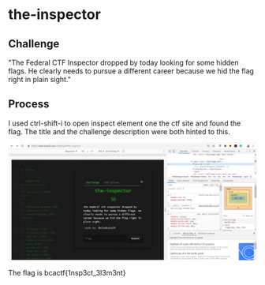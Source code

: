 # the-inspector

## Challenge

"The Federal CTF Inspector dropped by today looking for some hidden flags. He clearly needs to pursue a different career because we hid the flag right in plain sight."

## Process

I used ctrl-shift-i to open inspect element one the ctf site and found the flag. The title and the challenge description were both hinted to this.

![Capture.JPG](Capture.JPG)
 
The flag is bcactf{1nsp3ct_3l3m3nt}
